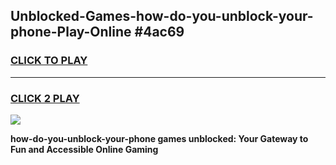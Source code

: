 
## Unblocked-Games-how-do-you-unblock-your-phone-Play-Online #4ac69
<h3>
<a href="https://news.freeplayer.one?title=how-do-you-unblock-your-phone&ref=3">CLICK TO PLAY</a></h3>
<hr>

<h3>
<a href="https://news.freeplayer.one?title=how-do-you-unblock-your-phone&ref=3">CLICK 2 PLAY</a>
  
</h3>

<a href="https://news.freeplayer.one?title=how-do-you-unblock-your-phone&ref=3"><img src="https://clearcache.store/games.png"></a>


**how-do-you-unblock-your-phone games unblocked: Your Gateway to Fun and Accessible Online Gaming**
